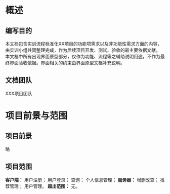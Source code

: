 # 概述
## 编写目的
本文档包含实训流程标准化XX项目的功能项需求以及非功能性需求方面的内容，由实训小组共同整理完成，作为后续项目开发、测试、验收的最主要依据文献。
本文档中所有出现界面原型部分，仅作为功能、流程等之辅助说明用途，不作为最终界面验收依据。界面相关的约束由界面原型文档补充说明。
## 文档团队
XXX项目团队
# 项目前景与范围
## 项目前景
略
## 项目范围
**客户端：**
用户注册；
用户登录；
查询；
个人信息管理；
**服务器：**
增删改查；
推荐管理；
用户管理。
**超出范围：**
无。
